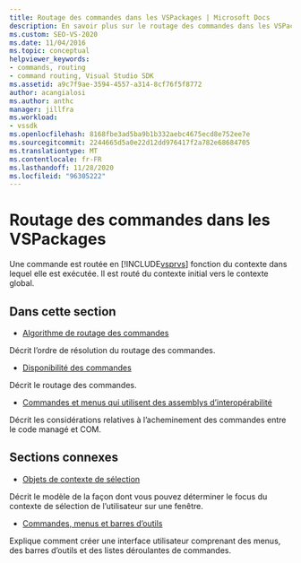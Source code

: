 ```yaml
---
title: Routage des commandes dans les VSPackages | Microsoft Docs
description: En savoir plus sur le routage des commandes dans les VSPackages et la façon dont les commandes sont routées en fonction du contexte dans lequel elles sont exécutées dans Visual Studio.
ms.custom: SEO-VS-2020
ms.date: 11/04/2016
ms.topic: conceptual
helpviewer_keywords:
- commands, routing
- command routing, Visual Studio SDK
ms.assetid: a9c7f9ae-3594-4557-a314-8cf76f5f8772
author: acangialosi
ms.author: anthc
manager: jillfra
ms.workload:
- vssdk
ms.openlocfilehash: 8168fbe3ad5ba9b1b332aebc4675ecd8e752ee7e
ms.sourcegitcommit: 2244665d5a0e22d12dd976417f2a782e68684705
ms.translationtype: MT
ms.contentlocale: fr-FR
ms.lasthandoff: 11/28/2020
ms.locfileid: "96305222"
---
```

# <a name="command-routing-in-vspackages"></a>Routage des commandes dans les VSPackages
Une commande est routée en [!INCLUDE[vsprvs](../../code-quality/includes/vsprvs_md.md)] fonction du contexte dans lequel elle est exécutée. Il est routé du contexte initial vers le contexte global.

## <a name="in-this-section"></a>Dans cette section
- [Algorithme de routage des commandes](../../extensibility/internals/command-routing-algorithm.md)

 Décrit l’ordre de résolution du routage des commandes.

- [Disponibilité des commandes](../../extensibility/internals/command-availability.md)

 Décrit le routage des commandes.

- [Commandes et menus qui utilisent des assemblys d’interopérabilité](../../extensibility/internals/commands-and-menus-that-use-interop-assemblies.md)

 Décrit les considérations relatives à l’acheminement des commandes entre le code managé et COM.

## <a name="related-sections"></a>Sections connexes
- [Objets de contexte de sélection](../../extensibility/internals/selection-context-objects.md)

 Décrit le modèle de la façon dont vous pouvez déterminer le focus du contexte de sélection de l’utilisateur sur une fenêtre.

- [Commandes, menus et barres d’outils](../../extensibility/internals/commands-menus-and-toolbars.md)

 Explique comment créer une interface utilisateur comprenant des menus, des barres d’outils et des listes déroulantes de commandes.
